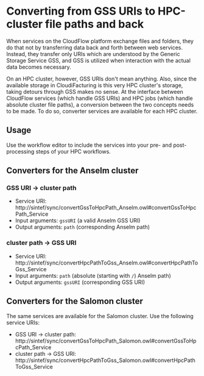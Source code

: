 # Converting from GSS URIs to HPC-cluster file paths and back
When services on the CloudFlow platform exchange files and folders, they do that
not by transferring data back and forth between web services. Instead, they
transfer only URIs which are understood by the Generic Storage Service GSS, and
GSS is utilized when interaction with the actual data becomes necessary.

On an HPC cluster, however, GSS URIs don't mean anything. Also, since the 
available storage in CloudiFacturing is this very HPC cluster's storage, taking
detours through GSS makes no sense. At the interface between CloudFlow services
(which handle GSS URIs) and HPC jobs (which handle absolute cluster file paths),
a conversion between the two concepts needs to be made. To do so, converter 
services are available for each HPC cluster.

## Usage
Use the workflow editor to include the services into your pre- and
post-processing steps of your HPC workflows. 

## Converters for the Anselm cluster
### GSS URI &rarr; cluster path
* Service URI: http://sintef/sync/convertGssToHpcPath_Anselm.owl#convertGssToHpcPath_Service
* Input arguments: `gssURI` (a valid Anselm GSS URI)
* Output arguments: `path` (corresponding Anselm path)

### cluster path &rarr; GSS URI
* Service URI: http://sintef/sync/convertHpcPathToGss_Anselm.owl#convertHpcPathToGss_Service
* Input arguments: `path` (absolute (starting with `/`) Anselm path)
* Output arguments: `gssURI` (corresponding GSS URI)

## Converters for the Salomon cluster
The same services are available for the Salomon cluster. Use the following
service URIs:
* GSS URI &rarr; cluster path: http://sintef/sync/convertGssToHpcPath_Salomon.owl#convertGssToHpcPath_Service
* cluster path &rarr; GSS URI: http://sintef/sync/convertHpcPathToGss_Salomon.owl#convertHpcPathToGss_Service